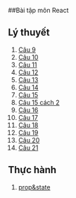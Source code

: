 ##Bài tập môn React
## Lý thuyết
1. [Câu 9](https://codepen.io/Tklet/pen/wvXWeKz)
2. [Câu 10](https://codepen.io/Tklet/pen/qBKNXNZ)
4. [Câu 11](https://codepen.io/Tklet/pen/WNypWRG)
5. [Câu 12](https://codepen.io/Tklet/pen/RwJpObd)
6. [Câu 13](https://codepen.io/Tklet/pen/zYaZXxp)
7. [Câu 14](https://codepen.io/Tklet/pen/QWxvpOG)
8. [Câu 15](https://codepen.io/Tklet/pen/GRGOPjM)
9. [Câu 15 cách 2](https://codepen.io/Tklet/pen/zYajVvq)
10. [Câu 16](https://codepen.io/Tklet/pen/WNyXLog)
11. [Câu 17](https://codepen.io/Tklet/pen/QWxmZpJ)
12. [Câu 18](https://codepen.io/Tklet/pen/LYrgJWy)
13. [Câu 19]()
14. [Câu 20]()
15. [Câu 21]()
##  Thực hành
1. [prop&state](https://codepen.io/Tklet/pen/ExReJyN)
